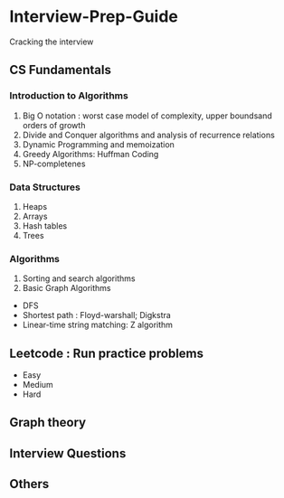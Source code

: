 # Interview-Prep-Guide
Cracking the interview 

## CS Fundamentals 
### Introduction to Algorithms 
1. Big O notation : worst case model of complexity, upper boundsand orders of growth
2. Divide and Conquer algorithms and analysis of recurrence relations
3. Dynamic Programming and memoization
4. Greedy Algorithms:  Huffman Coding
5. NP-completenes

### Data Structures 
1. Heaps
2. Arrays
3. Hash tables
4. Trees 

### Algorithms 
1. Sorting and search algorithms
2. Basic Graph Algorithms
  - DFS 
  - Shortest path : Floyd-warshall; Digkstra 
  - Linear-time string matching: Z algorithm 


## Leetcode : Run practice problems
- Easy 
- Medium 
- Hard 

## Graph theory 


## Interview Questions 

## Others 
